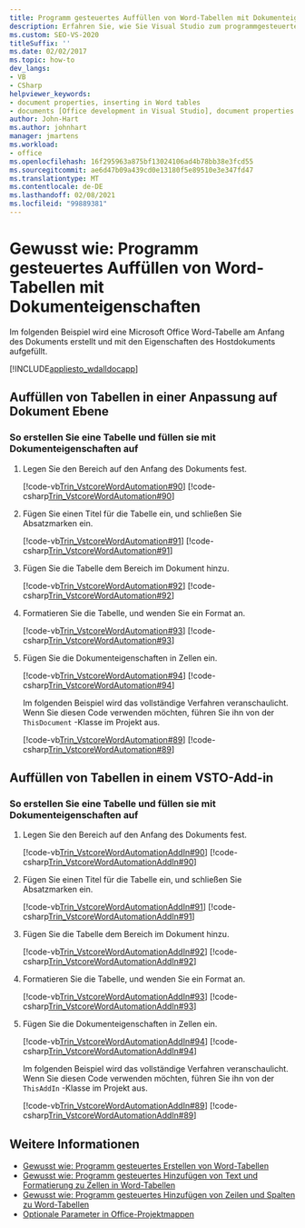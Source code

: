 ```yaml
---
title: Programm gesteuertes Auffüllen von Word-Tabellen mit Dokumenteigenschaften
description: Erfahren Sie, wie Sie Visual Studio zum programmgesteuerten Auffüllen einer Tabelle mit Dokumenteigenschaften in einem Microsoft Word-Dokument verwenden können.
ms.custom: SEO-VS-2020
titleSuffix: ''
ms.date: 02/02/2017
ms.topic: how-to
dev_langs:
- VB
- CSharp
helpviewer_keywords:
- document properties, inserting in Word tables
- documents [Office development in Visual Studio], document properties
author: John-Hart
ms.author: johnhart
manager: jmartens
ms.workload:
- office
ms.openlocfilehash: 16f295963a875bf13024106ad4b78bb38e3fcd55
ms.sourcegitcommit: ae6d47b09a439cd0e13180f5e89510e3e347fd47
ms.translationtype: MT
ms.contentlocale: de-DE
ms.lasthandoff: 02/08/2021
ms.locfileid: "99889381"
---
```

# <a name="how-to-programmatically-populate-word-tables-with-document-properties"></a>Gewusst wie: Programm gesteuertes Auffüllen von Word-Tabellen mit Dokumenteigenschaften
  Im folgenden Beispiel wird eine Microsoft Office Word-Tabelle am Anfang des Dokuments erstellt und mit den Eigenschaften des Hostdokuments aufgefüllt.

 [!INCLUDE[appliesto_wdalldocapp](../vsto/includes/appliesto-wdalldocapp-md.md)]

## <a name="populate-tables-in-a-document-level-customization"></a>Auffüllen von Tabellen in einer Anpassung auf Dokument Ebene

### <a name="to-create-a-table-and-populate-it-with-document-properties"></a>So erstellen Sie eine Tabelle und füllen sie mit Dokumenteigenschaften auf

1. Legen Sie den Bereich auf den Anfang des Dokuments fest.

    [!code-vb[Trin_VstcoreWordAutomation#90](../vsto/codesnippet/VisualBasic/Trin_VstcoreWordAutomationVB/ThisDocument.vb#90)]
    [!code-csharp[Trin_VstcoreWordAutomation#90](../vsto/codesnippet/CSharp/Trin_VstcoreWordAutomationCS/ThisDocument.cs#90)]

2. Fügen Sie einen Titel für die Tabelle ein, und schließen Sie Absatzmarken ein.

    [!code-vb[Trin_VstcoreWordAutomation#91](../vsto/codesnippet/VisualBasic/Trin_VstcoreWordAutomationVB/ThisDocument.vb#91)]
    [!code-csharp[Trin_VstcoreWordAutomation#91](../vsto/codesnippet/CSharp/Trin_VstcoreWordAutomationCS/ThisDocument.cs#91)]

3. Fügen Sie die Tabelle dem Bereich im Dokument hinzu.

    [!code-vb[Trin_VstcoreWordAutomation#92](../vsto/codesnippet/VisualBasic/Trin_VstcoreWordAutomationVB/ThisDocument.vb#92)]
    [!code-csharp[Trin_VstcoreWordAutomation#92](../vsto/codesnippet/CSharp/Trin_VstcoreWordAutomationCS/ThisDocument.cs#92)]

4. Formatieren Sie die Tabelle, und wenden Sie ein Format an.

    [!code-vb[Trin_VstcoreWordAutomation#93](../vsto/codesnippet/VisualBasic/Trin_VstcoreWordAutomationVB/ThisDocument.vb#93)]
    [!code-csharp[Trin_VstcoreWordAutomation#93](../vsto/codesnippet/CSharp/Trin_VstcoreWordAutomationCS/ThisDocument.cs#93)]

5. Fügen Sie die Dokumenteigenschaften in Zellen ein.

    [!code-vb[Trin_VstcoreWordAutomation#94](../vsto/codesnippet/VisualBasic/Trin_VstcoreWordAutomationVB/ThisDocument.vb#94)]
    [!code-csharp[Trin_VstcoreWordAutomation#94](../vsto/codesnippet/CSharp/Trin_VstcoreWordAutomationCS/ThisDocument.cs#94)]

   Im folgenden Beispiel wird das vollständige Verfahren veranschaulicht. Wenn Sie diesen Code verwenden möchten, führen Sie ihn von der `ThisDocument` -Klasse im Projekt aus.

   [!code-vb[Trin_VstcoreWordAutomation#89](../vsto/codesnippet/VisualBasic/Trin_VstcoreWordAutomationVB/ThisDocument.vb#89)]
   [!code-csharp[Trin_VstcoreWordAutomation#89](../vsto/codesnippet/CSharp/Trin_VstcoreWordAutomationCS/ThisDocument.cs#89)]

## <a name="populate-tables-in-a-vsto-add-in"></a>Auffüllen von Tabellen in einem VSTO-Add-in

### <a name="to-create-a-table-and-populate-it-with-document-properties"></a>So erstellen Sie eine Tabelle und füllen sie mit Dokumenteigenschaften auf

1. Legen Sie den Bereich auf den Anfang des Dokuments fest.

    [!code-vb[Trin_VstcoreWordAutomationAddIn#90](../vsto/codesnippet/VisualBasic/Trin_VstcoreWordAutomationAddIn/ThisAddIn.vb#90)]
    [!code-csharp[Trin_VstcoreWordAutomationAddIn#90](../vsto/codesnippet/CSharp/Trin_VstcoreWordAutomationAddIn/ThisAddIn.cs#90)]

2. Fügen Sie einen Titel für die Tabelle ein, und schließen Sie Absatzmarken ein.

    [!code-vb[Trin_VstcoreWordAutomationAddIn#91](../vsto/codesnippet/VisualBasic/Trin_VstcoreWordAutomationAddIn/ThisAddIn.vb#91)]
    [!code-csharp[Trin_VstcoreWordAutomationAddIn#91](../vsto/codesnippet/CSharp/Trin_VstcoreWordAutomationAddIn/ThisAddIn.cs#91)]

3. Fügen Sie die Tabelle dem Bereich im Dokument hinzu.

    [!code-vb[Trin_VstcoreWordAutomationAddIn#92](../vsto/codesnippet/VisualBasic/Trin_VstcoreWordAutomationAddIn/ThisAddIn.vb#92)]
    [!code-csharp[Trin_VstcoreWordAutomationAddIn#92](../vsto/codesnippet/CSharp/Trin_VstcoreWordAutomationAddIn/ThisAddIn.cs#92)]

4. Formatieren Sie die Tabelle, und wenden Sie ein Format an.

    [!code-vb[Trin_VstcoreWordAutomationAddIn#93](../vsto/codesnippet/VisualBasic/Trin_VstcoreWordAutomationAddIn/ThisAddIn.vb#93)]
    [!code-csharp[Trin_VstcoreWordAutomationAddIn#93](../vsto/codesnippet/CSharp/Trin_VstcoreWordAutomationAddIn/ThisAddIn.cs#93)]

5. Fügen Sie die Dokumenteigenschaften in Zellen ein.

    [!code-vb[Trin_VstcoreWordAutomationAddIn#94](../vsto/codesnippet/VisualBasic/Trin_VstcoreWordAutomationAddIn/ThisAddIn.vb#94)]
    [!code-csharp[Trin_VstcoreWordAutomationAddIn#94](../vsto/codesnippet/CSharp/Trin_VstcoreWordAutomationAddIn/ThisAddIn.cs#94)]

   Im folgenden Beispiel wird das vollständige Verfahren veranschaulicht. Wenn Sie diesen Code verwenden möchten, führen Sie ihn von der `ThisAddIn` -Klasse im Projekt aus.

   [!code-vb[Trin_VstcoreWordAutomationAddIn#89](../vsto/codesnippet/VisualBasic/Trin_VstcoreWordAutomationAddIn/ThisAddIn.vb#89)]
   [!code-csharp[Trin_VstcoreWordAutomationAddIn#89](../vsto/codesnippet/CSharp/Trin_VstcoreWordAutomationAddIn/ThisAddIn.cs#89)]

## <a name="see-also"></a>Weitere Informationen
- [Gewusst wie: Programm gesteuertes Erstellen von Word-Tabellen](../vsto/how-to-programmatically-create-word-tables.md)
- [Gewusst wie: Programm gesteuertes Hinzufügen von Text und Formatierung zu Zellen in Word-Tabellen](../vsto/how-to-programmatically-add-text-and-formatting-to-cells-in-word-tables.md)
- [Gewusst wie: Programm gesteuertes Hinzufügen von Zeilen und Spalten zu Word-Tabellen](../vsto/how-to-programmatically-add-rows-and-columns-to-word-tables.md)
- [Optionale Parameter in Office-Projektmappen](../vsto/optional-parameters-in-office-solutions.md)

